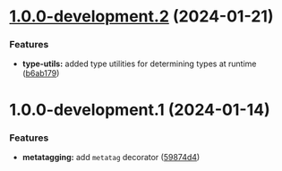 # [1.0.0-development.2](https://github.com/tensei-engine/runtime/compare/v1.0.0-development.1...v1.0.0-development.2) (2024-01-21)

### Features

- **type-utils:** added type utilities for determining types at runtime ([b6ab179](https://github.com/tensei-engine/runtime/commit/b6ab1798b593c1b30f0f3df682e3415df5fbb059))

# 1.0.0-development.1 (2024-01-14)

### Features

- **metatagging:** add `metatag` decorator ([59874d4](https://github.com/tensei-engine/runtime/commit/59874d4b3a8d358eb4d55c4da58c5e4e8e1d6619))
